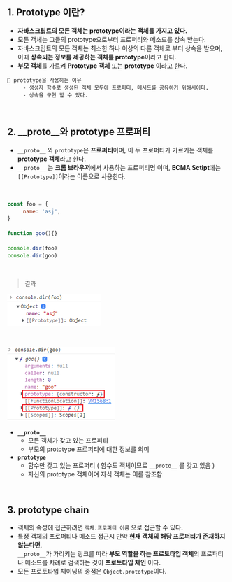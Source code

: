 ## 1. Prototype 이란?
- **자바스크립트의 모든 객체는 prototype이라는 객체를 가지고 있다.** 
- 모든 객체는 그들의 prototype으로부터 프로퍼티와 메소드를 상속 받는다.
- 자바스크립트의 모든 객체는 최소한 하나 이상의 다른 객체로 부터 상속을 받으며, 이때 **상속되는 정보를 제공하는 객체를 prototype**이라고 한다.
- **부모 객체**를 가르켜 **Prototype 객체** 또는 **prototype** 이라고 한다.

```
📌 prototype을 사용하는 이유
     - 생성자 함수로 생성된 객체 모두에 프로퍼티, 메서드를 공유하기 위해서이다.
     - 상속을 구현 할 수 있다. 
```     


<br>

## 2. __proto__와 prototype 프로퍼티
- ```__proto__```  와 ```prototype```은 **프로퍼티**이며, 이 두 프로퍼티가 가르키는 객체를 **prototype 객체**라고 한다. 
- ```__proto__``` 는 **크롬 브라우저**에서 사용하는 프로퍼티명 이며, **ECMA Sctipt**에는 ```[[Prototype]]```이라는 이름으로 사용한다.

<br>

```javascript
const foo = {
     name: 'asj',
}

function goo(){}

console.dir(foo)
console.dir(goo)

```
<br>

> 결과 

![image](image/proto.PNG)

<br>

![image](image/prototype.png)


- **```__proto__```**
     - 모든 객체가 갖고 있는 프로퍼티
     - 부모의 prototype 프로퍼티에 대한 정보를 의미
- **```prototype```**
     - 함수만 갖고 있는 프로퍼티 ( 함수도 객체이므로 ```__proto__``` 를 갖고 있음 )
     - 자신의 prototype 객체이며 자식 객체는 이를 참조함 

<br>

## 3. prototype chain
- 객체의 속성에 접근하려면 ```객체.프로퍼티 이름``` 으로 접근할 수 있다. 
- 특정 객체의 프로퍼티나 메소드 접근시 만약 **현재 객체의 해당 프로퍼티가 존재하지 않는다면**,  
  ```__proto__```가 가리키는 링크를 따라 **부모 역할을 하는 프로토타입 객체**의 프로퍼티나 메소드를 차례로 검색하는 것이 **프로토타입 체인** 이다.
- 모든 프로토타입 체이닝의 종점은 ```Object.prototype```이다.


